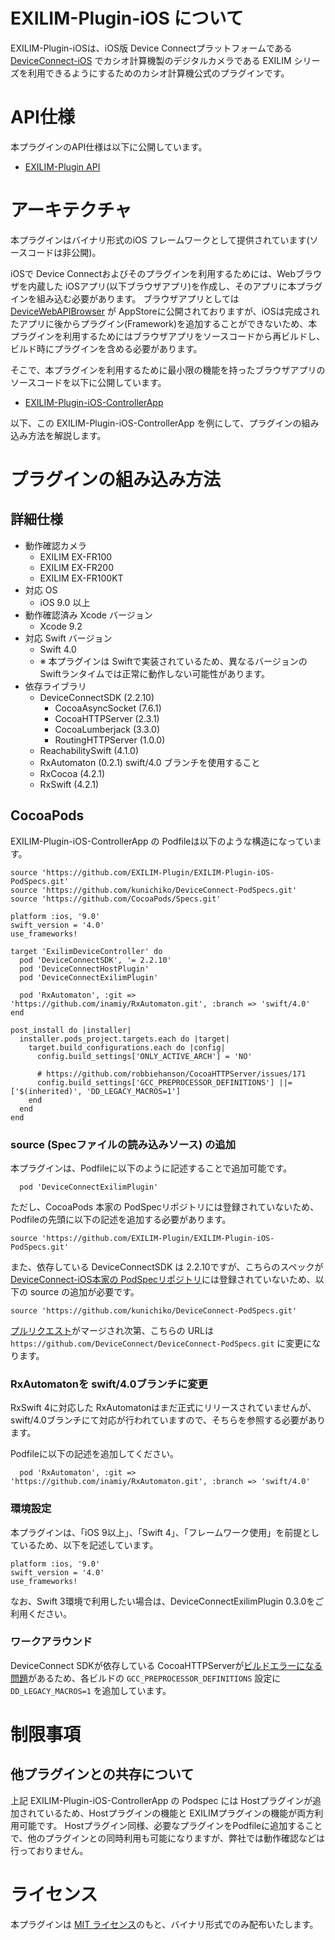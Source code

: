 # EXILIM-Plugin-iOS について

EXILIM-Plugin-iOSは、iOS版 Device Connectプラットフォームである [DeviceConnect-iOS](https://github.com/DeviceConnect/DeviceConnect-iOS/) でカシオ計算機製のデジタルカメラである EXILIM シリーズを利用できるようにするためのカシオ計算機公式のプラグインです。

# API仕様
本プラグインのAPI仕様は以下に公開しています。
- [EXILIM-Plugin API](https://exilim-plugin.github.io/exilimApi/)

# アーキテクチャ

本プラグインはバイナリ形式のiOS フレームワークとして提供されています(ソースコードは非公開)。

iOSで Device Connectおよびそのプラグインを利用するためには、Webブラウザを内蔵した iOSアプリ(以下ブラウザアプリ)を作成し、そのアプリに本プラグインを組み込む必要があります。
ブラウザアプリとしては [DeviceWebAPIBrowser](https://itunes.apple.com/jp/app/devicewebapibrowser/id994422987?mt=8) が AppStoreに公開されておりますが、iOSは完成されたアプリに後からプラグイン(Framework)を追加することができないため、本プラグインを利用するためにはブラウザアプリをソースコードから再ビルドし、ビルド時にプラグインを含める必要があります。

そこで、本プラグインを利用するために最小限の機能を持ったブラウザアプリのソースコードを以下に公開しています。

- [EXILIM-Plugin-iOS-ControllerApp](https://github.com/EXILIM-Plugin/EXILIM-Plugin-iOS-ControllerApp)

以下、この EXILIM-Plugin-iOS-ControllerApp を例にして、プラグインの組み込み方法を解説します。


# プラグインの組み込み方法

## 詳細仕様

- 動作確認カメラ
  - EXILIM EX-FR100
  - EXILIM EX-FR200
  - EXILIM EX-FR100KT
- 対応 OS
  - iOS 9.0 以上
- 動作確認済み Xcode バージョン
  - Xcode 9.2
- 対応 Swift バージョン
  - Swift 4.0
  - ※ 本プラグインは Swiftで実装されているため、異なるバージョンの Swiftランタイムでは正常に動作しない可能性があります。
- 依存ライブラリ
  - DeviceConnectSDK (2.2.10)
    - CocoaAsyncSocket (7.6.1)
    - CocoaHTTPServer (2.3.1)
    - CocoaLumberjack (3.3.0)
    - RoutingHTTPServer (1.0.0)
  - ReachabilitySwift (4.1.0)
  - RxAutomaton (0.2.1) swift/4.0 ブランチを使用すること
  - RxCocoa (4.2.1)
  - RxSwift (4.2.1)



## CocoaPods

EXILIM-Plugin-iOS-ControllerApp の Podfileは以下のような構造になっています。

```
source 'https://github.com/EXILIM-Plugin/EXILIM-Plugin-iOS-PodSpecs.git'
source 'https://github.com/kunichiko/DeviceConnect-PodSpecs.git'
source 'https://github.com/CocoaPods/Specs.git'

platform :ios, '9.0'
swift_version = '4.0'
use_frameworks!

target 'ExilimDeviceController' do
  pod 'DeviceConnectSDK', '= 2.2.10'
  pod 'DeviceConnectHostPlugin'
  pod 'DeviceConnectExilimPlugin'

  pod 'RxAutomaton', :git => 'https://github.com/inamiy/RxAutomaton.git', :branch => 'swift/4.0'
end

post_install do |installer|
  installer.pods_project.targets.each do |target|
    target.build_configurations.each do |config|
      config.build_settings['ONLY_ACTIVE_ARCH'] = 'NO'

      # https://github.com/robbiehanson/CocoaHTTPServer/issues/171
      config.build_settings['GCC_PREPROCESSOR_DEFINITIONS'] ||= ['$(inherited)', 'DD_LEGACY_MACROS=1']
    end
  end
end
```

### source (Specファイルの読み込みソース) の追加

本プラグインは、Podfileに以下のように記述することで追加可能です。

```
  pod 'DeviceConnectExilimPlugin'
```

ただし、CocoaPods 本家の PodSpecリポジトリには登録されていないため、Podfileの先頭に以下の記述を追加する必要があります。

```
source 'https://github.com/EXILIM-Plugin/EXILIM-Plugin-iOS-PodSpecs.git'
```

また、依存している DeviceConnectSDK は 2.2.10ですが、こちらのスペックが [DeviceConnect-iOS本家の PodSpecリポジトリ](https://github.com/DeviceConnect/DeviceConnect-PodSpecs.git)には登録されていないため、以下の source の追加が必要です。

```
source 'https://github.com/kunichiko/DeviceConnect-PodSpecs.git'
```

[プルリクエスト](https://github.com/DeviceConnect/DeviceConnect-PodSpecs/pull/2)がマージされ次第、こちらの URLは `https://github.com/DeviceConnect/DeviceConnect-PodSpecs.git` に変更になります。

### RxAutomatonを swift/4.0ブランチに変更

RxSwift 4に対応した RxAutomatonはまだ正式にリリースされていませんが、swift/4.0ブランチにて対応が行われていますので、そちらを参照する必要があります。

Podfileに以下の記述を追加してください。

```
  pod 'RxAutomaton', :git => 'https://github.com/inamiy/RxAutomaton.git', :branch => 'swift/4.0'
```

### 環境設定

本プラグインは、「iOS 9以上」、「Swift 4」、「フレームワーク使用」を前提としているため、以下を記述しています。

```
platform :ios, '9.0'
swift_version = '4.0'
use_frameworks!
```

なお、Swift 3環境で利用したい場合は、DeviceConnectExilimPlugin 0.3.0をご利用ください。

### ワークアラウンド

DeviceConnect SDKが依存している CocoaHTTPServerが[ビルドエラーになる問題](https://github.com/robbiehanson/CocoaHTTPServer/issues/171)があるため、各ビルドの `GCC_PREPROCESSOR_DEFINITIONS` 設定に `DD_LEGACY_MACROS=1` を追加しています。

# 制限事項

## 他プラグインとの共存について

上記 EXILIM-Plugin-iOS-ControllerApp の Podspec には Hostプラグインが追加されているため、Hostプラグインの機能と EXILIMプラグインの機能が両方利用可能です。
Hostプラグイン同様、必要なプラグインをPodfileに追加することで、他のプラグインとの同時利用も可能になりますが、弊社では動作確認などは行っておりません。

# ライセンス

本プラグインは [MIT ライセンス](LICENSE.md)のもと、バイナリ形式でのみ配布いたします。
